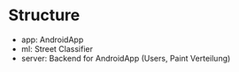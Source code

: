 # Structure
- app: AndroidApp
- ml: Street Classifier
- server:  Backend for AndroidApp (Users,  Paint Verteilung)

